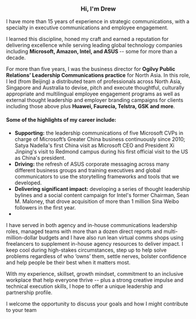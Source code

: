 <div script src="https://platform.linkedin.com/badges/js/profile.js" async defer type="text/javascript"></div>
<H3 align='center'><b>Hi, I'm Drew</b></h3>

I have more than 15 years of experience in strategic communications, with a specialty in executive communications and employee engagement. 

I learned this discipline, honed my craft and earned a reputation for delivering excellence while serving leading global technology companies including <B>Microsoft, Amazon, Intel, and ASUS </B>-- some 		for more than a decade.

For more than five years, I was the business director for <b>Ogilvy Public Relations’ Leadership Communications practice</B> for North Asia. In this role, I led (from Beijing) a distributed team of professionals across North Asia, Singapore and Australia to devise, pitch and execute thoughtful, culturally appropriate and multilingual employee engagement programs as well as external thought leadership and employer branding campaigns for clients including those above plus <b>Huawei, Faurecia, Telstra, GSK and more</B>.

#### Some of the highlights of my career include:
- <b>Supporting:</b> the leadership communications of five Microsoft CVPs in charge of Microsoft’s Greater China business continuously since 2010; Satya Nadella's first China visit as Microsoft CEO and President Xi Jinping's visit to Redmond campus during his first official visit to the US as China's president.
- <b>Driving:</b> the refresh of ASUS corporate messaging across many different business groups and training executives and global communicators to use the storytelling frameworks and tools that we developed.
- <b>Delivering significant impact:</b> developing a series of thought leadership bylines and a social content campaign for Intel's former Chairman, Sean M. Maloney, that drove acquisition of more than 1 million Sina Weibo followers in the first year.
- 
I have served in both agency and in-house communications leadership roles, managed teams with more than a dozen direct reports and multi-million-dollar budgets and I have also run lean virtual comms shops using freelancers to supplement in-house agency resources to deliver impact. I keep cool during high-stakes circumstances, step up to help solve problems regardless of who ‘owns’ them, settle nerves, bolster confidence and help people be their best when it matters most.

With my experience, skillset, growth mindset, commitment to an inclusive workplace that help everyone thrive -- plus a strong creative impulse and technical execution skills, I hope to offer a unique leadership and partnership profile. 

I welcome the opportunity to discuss your goals and how I might contribute to your team
 
<!--
**aadnow/aadnow** is a ✨ _special_ ✨ repository because its `README.md` (this file) appears on your GitHub profile.

Here are some ideas to get you started:

- 🔭 I’m currently working on 
- 🌱 I’m currently learning ...
- 👯 I’m looking to collaborate on ...
- 🤔 I’m looking for help with ...
- 💬 Ask me about ...
- 📫 How to reach me: ...
- 😄 Pronouns: ...
- ⚡ Fun fact: ...
-->
